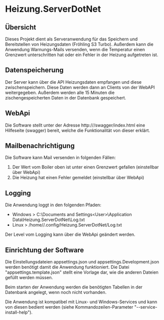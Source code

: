# Heizung.ServerDotNet

## Übersicht

Dieses Projekt dient als Serveranwendung für das Speichern und Bereitstellen von Heizungsdaten (Fröhling S3 Turbo).
Außerdem kann die Anwendung Warnungs-Mails versenden, wenn die Temperatur einen Grenzwert unterschritten hat oder ein Fehler in der Heizung aufgetreten ist.

## Datenspeicherung

Der Server kann über die API Heizungsdaten empfangen und diese zwischenspeichern. Diese Daten werden dann an Clients von der WebAPI weitergegeben. Außerdem werden alle 15 Minuten die zischengespeicherten Daten in der Datenbank gespeichert.

## WebApi

Die Software stellt unter der Adresse http://<Entpunkt>/swagger/index.html eine Hilfeseite (swagger) bereit, welche die Funktionalität von dieser erklärt.

## Mailbenachrichtigung

Die Software kann Mail versenden in folgenden Fällen:

1. Der Wert vom Boiler oben ist unter einen Grenzwert gefallen (einstellbar über WebApi)
2. Die Heizung hat einen Fehler gemeldet (einstellbar über WebApi)

## Logging

Die Anwendung loggt in den folgenden Pfaden:
* Windows > C:\Documents and Settings\<User>\Application Data\Heizung.ServerDotNet\Log.txt
* Linux > /home/<User>/.config/Heizung.ServerDotNet/Log.txt

Der Level vom Logging kann über die WebApi geändert werden.

## Einrichtung der Software

Die Einstellungsdateien appsettings.json und appsettings.Development.json werden benötigt damit die Anwendung funktioniert. Die Datei "appsettings.template.json" stellt eine Vorlage dar, wie die anderen Dateien gefüllt werden müssen.

Beim starten der Anwendung werden die benötigten Tabellen in der Datenbank angelegt, wenn noch nicht vorhanden.

Die Anwendung ist kompatibel mit Linux- und Windows-Services und kann von diesen bedient werden (siehe Kommandozeilen-Parameter "--service-install-help").